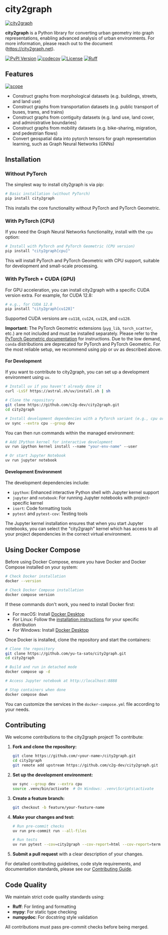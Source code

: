# city2graph

[![city2graph](http://city2graph.net/_static/social_preview.png)](http://city2graph.net/_static/social_preview.png)

**city2graph** is a Python library for converting urban geometry into graph representations, enabling advanced analysis of urban environments. For more information, please reach out to the document (https://city2graph.net).

[![PyPI Version](https://badge.fury.io/py/city2graph.svg)](https://pypi.org/project/city2graph/)
[![codecov](https://codecov.io/gh/c2g-dev/city2graph/graph/badge.svg?token=2R449G75Z0)](https://codecov.io/gh/c2g-dev/city2graph)
[![License](https://img.shields.io/badge/License-BSD_3--Clause-blue.svg)](https://github.com/c2g-dev/city2graph/blob/main/LICENSE)
[![Ruff](https://img.shields.io/endpoint?url=https://raw.githubusercontent.com/astral-sh/ruff/main/assets/badge/v2.json)](https://github.com/astral-sh/ruff)

## Features

[![scope](http://city2graph.net/_static/scope.png)](http://city2graph.net/_static/scope.png)


- Construct graphs from morphological datasets (e.g. buildings, streets, and land use)
- Construct graphs from transportation datasets (e.g. public transport of buses, trams, and trains)
- Construct graphs from contiguity datasets (e.g. land use, land cover, and administrative boundaries)
- Construct graphs from mobility datasets (e.g. bike-sharing, migration, and pedestrian flows)
- Convert geospatial data into pytorch tensors for graph representation learning, such as Graph Neural Networks (GNNs)


## Installation

### Without PyTorch

The simplest way to install city2graph is via pip:

```bash
# Basic installation (without PyTorch)
pip install city2graph
```

This installs the core functionality without PyTorch and PyTorch Geometric.

### With PyTorch (CPU)

If you need the Graph Neural Networks functionality, install with the `cpu` option:

```bash
# Install with PyTorch and PyTorch Geometric (CPU version)
pip install "city2graph[cpu]"
```

This will install PyTorch and PyTorch Geometric with CPU support, suitable for development and small-scale processing.

### With PyTorch + CUDA (GPU)

For GPU acceleration, you can install city2graph with a specific CUDA version extra. For example, for CUDA 12.8:

```bash
# e.g., for CUDA 12.8
pip install "city2graph[cu128]"
```

Supported CUDA versions are `cu118`, `cu124`, `cu126`, and `cu128`.

**Important:** The PyTorch Geometric extensions (`pyg_lib`, `torch_scatter`, etc.) are not included and must be installed separately. Please refer to the [PyTorch Geometric documentation](https://pytorch-geometric.readthedocs.io/en/latest/notes/installation.html) for instructions. Due to the low demand, `conda` distributions are deprecated for PyTorch and PyTorch Geometric. For the most reliable setup, we recommend using pip or uv as described above.

#### For Development

If you want to contribute to city2graph, you can set up a development environment using `uv`.

```bash
# Install uv if you haven't already done it
curl -LsSf https://astral.sh/uv/install.sh | sh

# Clone the repository
git clone https://github.com/c2g-dev/city2graph.git
cd city2graph

# Install development dependencies with a PyTorch variant (e.g., cpu or cu128)
uv sync --extra cpu --group dev
```

You can then run commands within the managed environment:

```bash
# Add IPython kernel for interactive development
uv run ipython kernel install --name "your-env-name" --user

# Or start Jupyter Notebook
uv run jupyter notebook
```

#### Development Environment

The development dependencies include:
- `ipython`: Enhanced interactive Python shell with Jupyter kernel support
- `jupyter` and `notebook`: For running Jupyter notebooks with project-specific kernel
- `isort`: Code formatting tools
- `pytest` and `pytest-cov`: Testing tools

The Jupyter kernel installation ensures that when you start Jupyter notebooks, you can select the "city2graph" kernel which has access to all your project dependencies in the correct virtual environment.

## Using Docker Compose

Before using Docker Compose, ensure you have Docker and Docker Compose installed on your system:

```bash
# Check Docker installation
docker --version

# Check Docker Compose installation
docker compose version
```

If these commands don't work, you need to install Docker first:
- For macOS: Install [Docker Desktop](https://www.docker.com/products/docker-desktop)
- For Linux: Follow the [installation instructions](https://docs.docker.com/engine/install/) for your specific distribution
- For Windows: Install [Docker Desktop](https://www.docker.com/products/docker-desktop)

Once Docker is installed, clone the repository and start the containers:

```bash
# Clone the repository
git clone https://github.com/yu-ta-sato/city2graph.git
cd city2graph

# Build and run in detached mode
docker compose up -d

# Access Jupyter notebook at http://localhost:8888

# Stop containers when done
docker compose down
```

You can customize the services in the `docker-compose.yml` file according to your needs.

## Contributing

We welcome contributions to the city2graph project! To contribute:

1. **Fork and clone the repository:**
   ```bash
   git clone https://github.com/<your-name>/city2graph.git
   cd city2graph
   git remote add upstream https://github.com/c2g-dev/city2graph.git
   ```

2. **Set up the development environment:**
   ```bash
   uv sync --group dev --extra cpu
   source .venv/bin/activate  # On Windows: .venv\Scripts\activate
   ```

3. **Create a feature branch:**
   ```bash
   git checkout -b feature/your-feature-name
   ```

4. **Make your changes and test:**
   ```bash
   # Run pre-commit checks
   uv run pre-commit run --all-files

   # Run tests
   uv run pytest --cov=city2graph --cov-report=html --cov-report=term
   ```

5. **Submit a pull request** with a clear description of your changes.

For detailed contributing guidelines, code style requirements, and documentation standards, please see our [Contributing Guide](docs/source/contributing.rst).

## Code Quality

We maintain strict code quality standards using:
- **Ruff**: For linting and formatting
- **mypy**: For static type checking
- **numpydoc**: For docstring style validation

All contributions must pass pre-commit checks before being merged.
